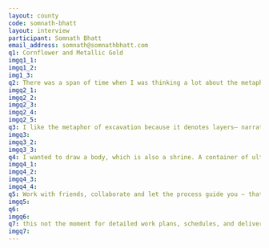 ```yaml
---
layout: county 
code: somnath-bhatt
layout: interview
participant: Somnath Bhatt
email_address: somnath@somnathbhatt.com
q1: Cornflower and Metallic Gold 
imgq1_1: 
imgq1_2: 
img1_3: 
q2: There was a span of time when I was thinking a lot about the metaphor of edges, which led me to play around with the ‘Sharpen Edge’ command in Photoshop. I would find existing images and then Shift+Cmd+F ten thousand times. A new image, very pixelated, would emerge from underneath. ‘Sharpen Edge’ applied repeatedly, almost like a chant or spell, would force the image to progress into another realm., 
imgq2_1: 
imgq2_2: 
imgq2_3: 
imgq2_4: 
imgq2_5: 
q3: I like the metaphor of excavation because it denotes layers– narrative layers, psychic layers, layers of risograph ink, and Photoshop layers, too. Drawn at the lowest resolution in photoshop, the pixelated drawings convey forms in their pre-symbolic order. , , By default, as image-makers today we’re always co-writing with machines, co-writing with data, co-writing with algorithms.,  , I work towards–, – drastically altering our contact with these tools, –  re-encountering objects, bodies, and language as strange things, – making odd, bent, overlayed, twisted forms, – using tools for synthesis rather than editing 
imgq3: 
imgq3_2: 
imgq3_3: 
q4: I wanted to draw a body, which is also a shrine. A container of ultimate power, pinnacles, a queer world at the peak of its ecstatic thriving! 
imgq4_1: 
imgq4_2: 
imgq4_3: 
imgq4_4: 
q5: Work with friends, collaborate and let the process guide you – that's how I end up making my best prints. , , Also, people have a deep riso fetish. Be a fetishist at heart when making riso prints – it will show. 
imgq5: 
q6: 
imgq6: 
q7: this not the moment for detailed work plans, schedules, and deliverables ***, Think about this instead-, , Once we are no longer in lockdown will there be a bigger push for remote virtual work, automation and accelerationist tech ideology? What kinds of labors will that destroy? What will migritude look like?, Once we are no longer in lockdown will the rhetoric of nativists and nationalists tighten borders?, Or does the present moment reveal that our economies and livelihoods are so intertwined we cannot isolate?, How is the present moment going to affect the future of employment, governance and migrant labor?, I fear we will come out of this in a very different world, a more controlled, surveilled and opaque world—a world with a very bitter taste., 
imgq7: 
---
```

